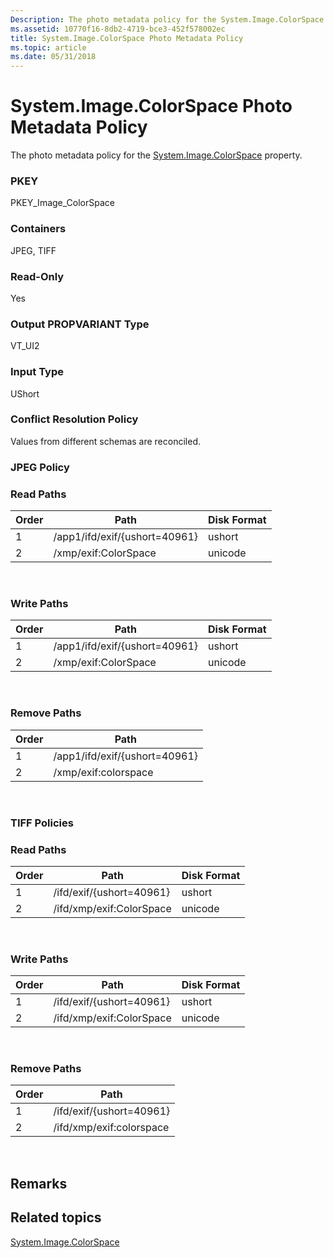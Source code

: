 ```yaml
---
Description: The photo metadata policy for the System.Image.ColorSpace property.
ms.assetid: 10770f16-8db2-4719-bce3-452f578002ec
title: System.Image.ColorSpace Photo Metadata Policy
ms.topic: article
ms.date: 05/31/2018
---
```


# System.Image.ColorSpace Photo Metadata Policy

The photo metadata policy for the [System.Image.ColorSpace](https://msdn.microsoft.com/library/bb787447(VS.85).aspx) property.

### PKEY

PKEY\_Image\_ColorSpace

### Containers

JPEG, TIFF

### Read-Only

Yes

### Output PROPVARIANT Type

VT\_UI2

### Input Type

UShort

### Conflict Resolution Policy

Values from different schemas are reconciled.

### JPEG Policy

### Read Paths



| Order | Path                          | Disk Format |
|-------|-------------------------------|-------------|
| 1     | /app1/ifd/exif/{ushort=40961} | ushort      |
| 2     | /xmp/exif:ColorSpace          | unicode     |



 

### Write Paths



| Order | Path                          | Disk Format |
|-------|-------------------------------|-------------|
| 1     | /app1/ifd/exif/{ushort=40961} | ushort      |
| 2     | /xmp/exif:ColorSpace          | unicode     |



 

### Remove Paths



| Order | Path                          |
|-------|-------------------------------|
| 1     | /app1/ifd/exif/{ushort=40961} |
| 2     | /xmp/exif:colorspace          |



 

### TIFF Policies

### Read Paths



| Order | Path                     | Disk Format |
|-------|--------------------------|-------------|
| 1     | /ifd/exif/{ushort=40961} | ushort      |
| 2     | /ifd/xmp/exif:ColorSpace | unicode     |



 

### Write Paths



| Order | Path                     | Disk Format |
|-------|--------------------------|-------------|
| 1     | /ifd/exif/{ushort=40961} | ushort      |
| 2     | /ifd/xmp/exif:ColorSpace | unicode     |



 

### Remove Paths



| Order | Path                     |
|-------|--------------------------|
| 1     | /ifd/exif/{ushort=40961} |
| 2     | /ifd/xmp/exif:colorspace |



 

## Remarks

## Related topics

<dl> <dt>

[System.Image.ColorSpace](https://msdn.microsoft.com/library/bb787447(VS.85).aspx)
</dt> </dl>

 

 



